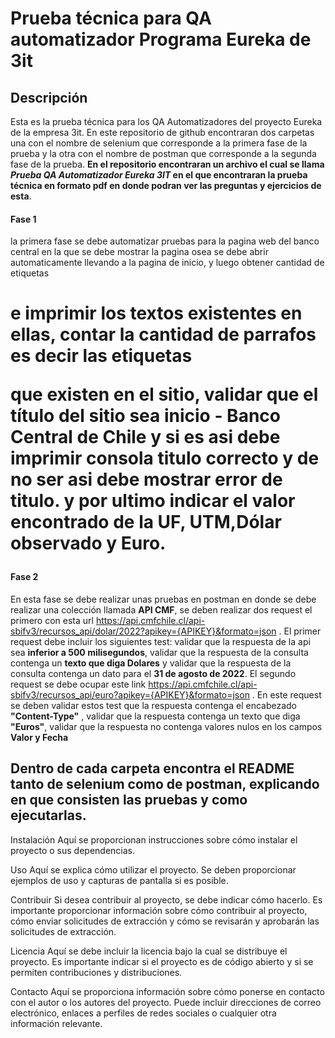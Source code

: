 # Prueba técnica para QA automatizador Programa Eureka de 3it

## Descripción
Esta es la prueba técnica para los QA Automatizadores del proyecto Eureka de la empresa 3it. En este repositorio de github encontraran dos carpetas una con el nombre de selenium que corresponde a la primera fase de la prueba y la otra con el nombre de postman que corresponde a la segunda fase de la prueba.
**En el repositorio encontraran un archivo el cual se llama *Prueba QA Automatizador Eureka 3IT* en el que encontraran la prueba técnica en formato pdf en donde podran ver las preguntas y ejercicios de esta**.

#### Fase 1
la primera fase se debe automatizar pruebas para la pagina web del banco central en la que se debe mostrar la pagina osea se debe abrir automaticamente llevando a la pagina de inicio, y luego obtener cantidad de etiquetas **<H1>** e imprimir los textos existentes en ellas, contar la cantidad de parrafos es decir las etiquetas **<p>** que existen en el sitio, validar que el título del sitio sea **inicio - Banco Central de Chile** y si es asi debe imprimir consola titulo correcto y de no ser asi debe mostrar **error de titulo**. y por ultimo indicar el valor encontrado de la **UF, UTM,Dólar observado y Euro**.
#### Fase 2
En esta fase se debe realizar unas pruebas en postman en donde se debe realizar una colección llamada **API CMF**, se deben realizar dos request el primero con esta url https://api.cmfchile.cl/api-sbifv3/recursos_api/dolar/2022?apikey={APIKEY}&formato=json . El primer request debe incluir los siguientes test: validar que la respuesta de la api sea **inferior a 500 milisegundos**, validar que la respuesta de la consulta contenga un **texto que diga Dolares** y validar que la respuesta de la consulta contenga un dato para el **31 de agosto de 2022**.
El segundo request se debe ocupar este link https://api.cmfchile.cl/api-sbifv3/recursos_api/euro?apikey={APIKEY}&formato=json . En este request se deben validar estos test que la respuesta contenga el encabezado **"Content-Type"** , validar que la respuesta contenga un texto que diga **"Euros"**, validar que la respuesta no contenga valores nulos en los campos **Valor y Fecha**


## Dentro de cada carpeta encontra el README tanto de selenium como de postman, explicando en que  consisten las pruebas y como ejecutarlas.

Instalación
Aquí se proporcionan instrucciones sobre cómo instalar el proyecto o sus dependencias.

Uso
Aquí se explica cómo utilizar el proyecto. Se deben proporcionar ejemplos de uso y capturas de pantalla si es posible.

Contribuir
Si desea contribuir al proyecto, se debe indicar cómo hacerlo. Es importante proporcionar información sobre cómo contribuir al proyecto, cómo enviar solicitudes de extracción y cómo se revisarán y aprobarán las solicitudes de extracción.

Licencia
Aquí se debe incluir la licencia bajo la cual se distribuye el proyecto. Es importante indicar si el proyecto es de código abierto y si se permiten contribuciones y distribuciones.

Contacto
Aquí se proporciona información sobre cómo ponerse en contacto con el autor o los autores del proyecto. Puede incluir direcciones de correo electrónico, enlaces a perfiles de redes sociales o cualquier otra información relevante.
